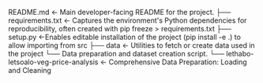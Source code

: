 README.md          <- Main developer-facing README for the project.
├── requirements.txt   <- Captures the environment's Python dependencies for reproducibility, often created with pip freeze > requirements.txt
├── setup.py       <-Enables editable installation of the project (pip install -e .) to allow importing from src
├── data           <- Utilities to fetch or create data used in the project
 └── Data preparation and dataset creation script.
└── lethabo-letsoalo-veg-price-analysis <- Comprehensive Data Preparation: Loading and Cleaning
